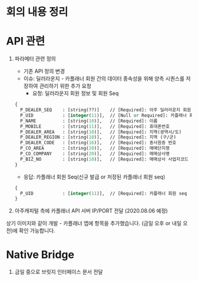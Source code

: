 # 회의 내용 정리

# API 관련

1. 파라메터 관련 정의

    * 기존 API 정의 변경
    * 이슈: 딜러라운지 - 카플래너 회원 간의 데이터 종속성을 위해 양측 시퀀스를 저장하여 관리하기 위한 추가 요청
      * 요청: 딜러라운지 회원 정보 및 회원 Seq
    ```perl
    {
      P_DEALER_SEQ    : [string(??)]    // [Required]: 아주 딜러라운지 회원 seq
      P_UID           : [integer(11)],  // [Null or Required]: 카플래너 회원 seq
      P_NAME          : [string(10)],   // [Required]: 이름
      P_MOBILE        : [string(11)],   // [Required]: 휴대폰번호  
      P_DEALER_AREA   : [string(10)],   // [Required]: 지역(광역시/도)
      P_DEALER_REGION : [string(10)],   // [Required]: 지역 (구/군)
      P_DEALER_CODE   : [string(16)],   // [Required]: 종사원증 번호
      P_CO_AREA       : [string(20)],   // [Required]: 매매단지명
      P_CO_COMPANY    : [string(20)],   // [Required]: 매매상사명
      P_BIZ_NO        : [string(10)],   // [Required]: 매매상사 사업자코드
    }
    ```
      * 응답: 카플래너 회원 Seq(신규 발급 or 저장된 카플래너 회원 seq)
    ```perl
    {
      P_UID           : [integer(11)],  // [Required]: 카플래너 회원 seq
    }
    ```

2. 아주캐피털 측에 카플래너 API 서버 IP/PORT 전달 (2020.08.06 예정)

상기 이미지와 같이 개발 - 카플래너 앱에 항목을 추가했습니다. (금일 오후 or 내일 오전)에 확인 가능합니다.


# Native Bridge

1. 금일 중으로 브릿지 인터페이스 문서 전달
